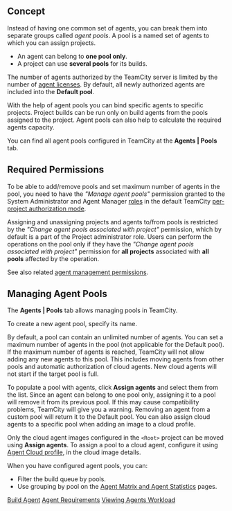 [//]: # (title: Agent Pools)
[//]: # (auxiliary-id: Agent Pools)

## Concept

Instead of having one common set of agents, you can break them into separate groups called _agent pools_. A pool is a named set of agents to which you can assign projects.
* An agent can belong to __one pool only__.
* A project can use __several pools__ for its builds.

The number of agents authorized by the TeamCity server is limited by the number of [agent licenses](licensing-policy.md#Number+of+Agents). By default, all newly authorized agents are included into the __Default pool__. 

With the help of agent pools you can bind specific agents to specific projects. Project builds can be run only on build agents from the pools assigned to the project. Agent pools can also help to calculate the required agents capacity.

You can find all agent pools configured in TeamCity at the __Agents | Pools__ tab.

## Required Permissions

To be able to add/remove pools and set maximum number of agents in the pool, you need to have the _"Manage agent pools"_ permission granted to the System Administrator and Agent Manager [roles](role-and-permission.md) in the default TeamCity [per-project authorization mode](role-and-permission.md#Per-Project+Authorization+Mode).

Assigning and unassigning projects and agents to/from pools is restricted by the _"Change agent pools associated with project"_ permission, which by default is a part of the Project administrator role. Users can perform the operations on the pool only if they have the _"Change agent pools associated with project"_ permission for __all projects__ associated with __all pools__ affected by the operation.

See also related [agent management permissions](role-and-permission.md#Project-level+Agent+Management+Permissions).

## Managing Agent Pools

The __Agents | Pools__ tab allows managing pools in TeamCity.

To create a new agent pool, specify its name. 

By default, a pool can contain an unlimited number of agents. You can set a maximum number of agents in the pool (not applicable for the Default pool). If the maximum number of agents is reached, TeamСity will not allow adding any new agents to this pool. This includes moving agents from other pools and automatic authorization of cloud agents. New cloud agents will not start if the target pool is full. 

To populate a pool with agents, click __Assign agents__ and select them from the list. Since an agent can belong to one pool only, assigning it to a pool will remove it from its previous pool. If this may cause compatibility problems, TeamCity will give you a warning. Removing an agent from a custom pool will return it to the Default pool. You can also assign cloud agents to a specific pool when adding an image to a cloud profile.

<note>

Only the cloud agent images configured in the `<Root>` project can be moved using __Assign agents__. To assign a pool to a cloud agent, configure it using [Agent Cloud profile](agent-cloud-profile.md), in the cloud image details.
</note>

When you have configured agent pools, you can:
* Filter the build queue by pools.
* Use grouping by pool on the [Agent Matrix and Agent Statistics](viewing-agents-workload.md) pages.

<seealso>
        <category ref="concepts">
            <a href="build-agent.md">Build Agent</a>
            <a href="agent-requirements.md">Agent Requirements</a>
        </category>
        <category ref="admin-guide">
            <a href="viewing-agents-workload.md">Viewing Agents Workload</a>
        </category>
</seealso>